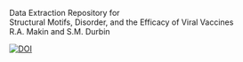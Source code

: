 Data Extraction Repository for \
Structural Motifs, Disorder, and the Efficacy of Viral Vaccines\
R.A. Makin and S.M. Durbin

[![DOI](https://zenodo.org/badge/262422410.svg)](https://zenodo.org/badge/latestdoi/262422410)
